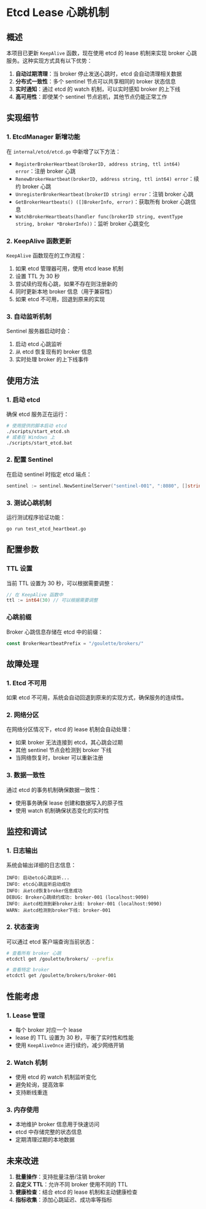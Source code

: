 # Etcd Lease 心跳机制

## 概述

本项目已更新 `KeepAlive` 函数，现在使用 etcd 的 lease 机制来实现 broker 心跳服务。这种实现方式具有以下优势：

1. **自动过期清理**：当 broker 停止发送心跳时，etcd 会自动清理相关数据
2. **分布式一致性**：多个 sentinel 节点可以共享相同的 broker 状态信息
3. **实时通知**：通过 etcd 的 watch 机制，可以实时感知 broker 的上下线
4. **高可用性**：即使某个 sentinel 节点宕机，其他节点仍能正常工作

## 实现细节

### 1. EtcdManager 新增功能

在 `internal/etcd/etcd.go` 中新增了以下方法：

- `RegisterBrokerHeartbeat(brokerID, address string, ttl int64) error`：注册 broker 心跳
- `RenewBrokerHeartbeat(brokerID, address string, ttl int64) error`：续约 broker 心跳
- `UnregisterBrokerHeartbeat(brokerID string) error`：注销 broker 心跳
- `GetBrokerHeartbeats() ([]BrokerInfo, error)`：获取所有 broker 心跳信息
- `WatchBrokerHeartbeats(handler func(brokerID string, eventType string, broker *BrokerInfo))`：监听 broker 心跳变化

### 2. KeepAlive 函数更新

`KeepAlive` 函数现在的工作流程：

1. 如果 etcd 管理器可用，使用 etcd lease 机制
2. 设置 TTL 为 30 秒
3. 尝试续约现有心跳，如果不存在则注册新的
4. 同时更新本地 broker 信息（用于兼容性）
5. 如果 etcd 不可用，回退到原来的实现

### 3. 自动监听机制

Sentinel 服务器启动时会：

1. 启动 etcd 心跳监听
2. 从 etcd 恢复现有的 broker 信息
3. 实时处理 broker 的上下线事件

## 使用方法

### 1. 启动 etcd

确保 etcd 服务正在运行：

```bash
# 使用提供的脚本启动 etcd
./scripts/start_etcd.sh
# 或者在 Windows 上
./scripts/start_etcd.bat
```

### 2. 配置 Sentinel

在启动 sentinel 时指定 etcd 端点：

```go
sentinel := sentinel.NewSentinelServer("sentinel-001", ":8080", []string{"localhost:2379"})
```

### 3. 测试心跳机制

运行测试程序验证功能：

```bash
go run test_etcd_heartbeat.go
```

## 配置参数

### TTL 设置

当前 TTL 设置为 30 秒，可以根据需要调整：

```go
// 在 KeepAlive 函数中
ttl := int64(30) // 可以根据需要调整
```

### 心跳前缀

Broker 心跳信息存储在 etcd 中的前缀：

```go
const BrokerHeartbeatPrefix = "/goulette/brokers/"
```

## 故障处理

### 1. Etcd 不可用

如果 etcd 不可用，系统会自动回退到原来的实现方式，确保服务的连续性。

### 2. 网络分区

在网络分区情况下，etcd 的 lease 机制会自动处理：
- 如果 broker 无法连接到 etcd，其心跳会过期
- 其他 sentinel 节点会检测到 broker 下线
- 当网络恢复时，broker 可以重新注册

### 3. 数据一致性

通过 etcd 的事务机制确保数据一致性：
- 使用事务确保 lease 创建和数据写入的原子性
- 使用 watch 机制确保状态变化的实时性

## 监控和调试

### 1. 日志输出

系统会输出详细的日志信息：

```
INFO: 启动etcd心跳监听...
INFO: etcd心跳监听启动成功
INFO: 从etcd恢复broker信息成功
DEBUG: Broker心跳续约成功: broker-001 (localhost:9090)
INFO: 从etcd检测到新broker上线: broker-001 (localhost:9090)
WARN: 从etcd检测到broker下线: broker-001
```

### 2. 状态查询

可以通过 etcd 客户端查询当前状态：

```bash
# 查看所有 broker 心跳
etcdctl get /goulette/brokers/ --prefix

# 查看特定 broker
etcdctl get /goulette/brokers/broker-001
```

## 性能考虑

### 1. Lease 管理

- 每个 broker 对应一个 lease
- lease 的 TTL 设置为 30 秒，平衡了实时性和性能
- 使用 `KeepAliveOnce` 进行续约，减少网络开销

### 2. Watch 机制

- 使用 etcd 的 watch 机制监听变化
- 避免轮询，提高效率
- 支持断线重连

### 3. 内存使用

- 本地维护 broker 信息用于快速访问
- etcd 中存储完整的状态信息
- 定期清理过期的本地数据

## 未来改进

1. **批量操作**：支持批量注册/注销 broker
2. **自定义 TTL**：允许不同 broker 使用不同的 TTL
3. **健康检查**：结合 etcd 的 lease 机制和主动健康检查
4. **指标收集**：添加心跳延迟、成功率等指标 